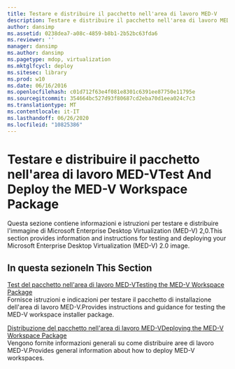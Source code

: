 ```yaml
---
title: Testare e distribuire il pacchetto nell'area di lavoro MED-V
description: Testare e distribuire il pacchetto nell'area di lavoro MED-V
author: dansimp
ms.assetid: 0238dea7-a08c-4859-b8b1-2b52bc63fda6
ms.reviewer: ''
manager: dansimp
ms.author: dansimp
ms.pagetype: mdop, virtualization
ms.mktglfcycl: deploy
ms.sitesec: library
ms.prod: w10
ms.date: 06/16/2016
ms.openlocfilehash: c01d712f63e4f081e8301c6391ee87750e11795e
ms.sourcegitcommit: 354664bc527d93f80687cd2eba70d1eea024c7c3
ms.translationtype: MT
ms.contentlocale: it-IT
ms.lasthandoff: 06/26/2020
ms.locfileid: "10825386"
---
```

# <span data-ttu-id="cbae7-103">Testare e distribuire il pacchetto nell'area di lavoro MED-V</span><span class="sxs-lookup"><span data-stu-id="cbae7-103">Test And Deploy the MED-V Workspace Package</span></span>


<span data-ttu-id="cbae7-104">Questa sezione contiene informazioni e istruzioni per testare e distribuire l'immagine di Microsoft Enterprise Desktop Virtualization (MED-V) 2,0.</span><span class="sxs-lookup"><span data-stu-id="cbae7-104">This section provides information and instructions for testing and deploying your Microsoft Enterprise Desktop Virtualization (MED-V) 2.0 image.</span></span>

## <span data-ttu-id="cbae7-105">In questa sezione</span><span class="sxs-lookup"><span data-stu-id="cbae7-105">In This Section</span></span>


<a href="" id="testing-the-med-v-workspace-package"></a>[<span data-ttu-id="cbae7-106">Test del pacchetto nell'area di lavoro MED-V</span><span class="sxs-lookup"><span data-stu-id="cbae7-106">Testing the MED-V Workspace Package</span></span>](testing-the-med-v-workspace-package.md)  
<span data-ttu-id="cbae7-107">Fornisce istruzioni e indicazioni per testare il pacchetto di installazione dell'area di lavoro MED-V.</span><span class="sxs-lookup"><span data-stu-id="cbae7-107">Provides instructions and guidance for testing the MED-V workspace installer package.</span></span>

<a href="" id="deploying-the-med-v-workspace-package"></a>[<span data-ttu-id="cbae7-108">Distribuzione del pacchetto nell'area di lavoro MED-V</span><span class="sxs-lookup"><span data-stu-id="cbae7-108">Deploying the MED-V Workspace Package</span></span>](deploying-the-med-v-workspace-package.md)  
<span data-ttu-id="cbae7-109">Vengono fornite informazioni generali su come distribuire aree di lavoro MED-V.</span><span class="sxs-lookup"><span data-stu-id="cbae7-109">Provides general information about how to deploy MED-V workspaces.</span></span>

 

 





